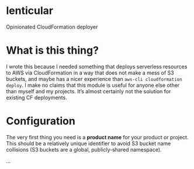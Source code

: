 # lenticular

Opinionated CloudFormation deployer

# What is this thing?

I wrote this because I needed something that deploys serverless resources to
AWS via CloudFormation in a way that does not make a mess of S3 buckets, and
maybe has a nicer experience than `aws-cli cloudformation deploy`. I make
no claims that this module is useful for anyone else other than myself and
my projects. It’s almost certainly not the solution for existing CF
deployments.

# Configuration

The very first thing you need is a **product name** for your product or project.
This should be a relatively unique identifier to avoid S3 bucket name
collisions (S3 buckets are a global, publicly-shared namespace).

…
